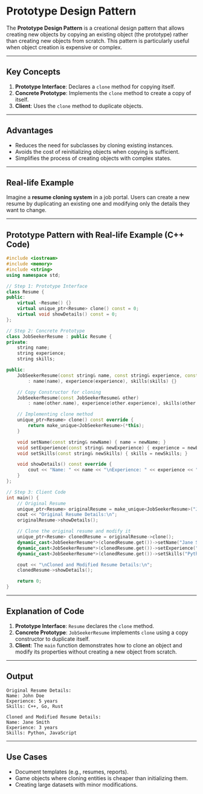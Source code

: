 # Prototype Design Pattern

The **Prototype Design Pattern** is a creational design pattern that allows creating new objects by copying an existing object (the prototype) rather than creating new objects from scratch. This pattern is particularly useful when object creation is expensive or complex.

---

## Key Concepts
1. **Prototype Interface**: Declares a `clone` method for copying itself.
2. **Concrete Prototype**: Implements the `clone` method to create a copy of itself.
3. **Client**: Uses the `clone` method to duplicate objects.

---

## Advantages
- Reduces the need for subclasses by cloning existing instances.
- Avoids the cost of reinitializing objects when copying is sufficient.
- Simplifies the process of creating objects with complex states.

---

## Real-life Example
Imagine a **resume cloning system** in a job portal. Users can create a new resume by duplicating an existing one and modifying only the details they want to change.

---

## Prototype Pattern with Real-life Example (C++ Code)

```cpp
#include <iostream>
#include <memory>
#include <string>
using namespace std;

// Step 1: Prototype Interface
class Resume {
public:
    virtual ~Resume() {}
    virtual unique_ptr<Resume> clone() const = 0;
    virtual void showDetails() const = 0;
};

// Step 2: Concrete Prototype
class JobSeekerResume : public Resume {
private:
    string name;
    string experience;
    string skills;

public:
    JobSeekerResume(const string& name, const string& experience, const string& skills)
        : name(name), experience(experience), skills(skills) {}

    // Copy Constructor for cloning
    JobSeekerResume(const JobSeekerResume& other)
        : name(other.name), experience(other.experience), skills(other.skills) {}

    // Implementing clone method
    unique_ptr<Resume> clone() const override {
        return make_unique<JobSeekerResume>(*this);
    }

    void setName(const string& newName) { name = newName; }
    void setExperience(const string& newExperience) { experience = newExperience; }
    void setSkills(const string& newSkills) { skills = newSkills; }

    void showDetails() const override {
        cout << "Name: " << name << "\nExperience: " << experience << "\nSkills: " << skills << endl;
    }
};

// Step 3: Client Code
int main() {
    // Original Resume
    unique_ptr<Resume> originalResume = make_unique<JobSeekerResume>("John Doe", "5 years", "C++, Go, Rust");
    cout << "Original Resume Details:\n";
    originalResume->showDetails();

    // Clone the original resume and modify it
    unique_ptr<Resume> clonedResume = originalResume->clone();
    dynamic_cast<JobSeekerResume*>(clonedResume.get())->setName("Jane Smith");
    dynamic_cast<JobSeekerResume*>(clonedResume.get())->setExperience("3 years");
    dynamic_cast<JobSeekerResume*>(clonedResume.get())->setSkills("Python, JavaScript");

    cout << "\nCloned and Modified Resume Details:\n";
    clonedResume->showDetails();

    return 0;
}
```

---

## Explanation of Code
1. **Prototype Interface**: `Resume` declares the `clone` method.
2. **Concrete Prototype**: `JobSeekerResume` implements `clone` using a copy constructor to duplicate itself.
3. **Client**: The `main` function demonstrates how to clone an object and modify its properties without creating a new object from scratch.

---

## Output
```
Original Resume Details:
Name: John Doe
Experience: 5 years
Skills: C++, Go, Rust

Cloned and Modified Resume Details:
Name: Jane Smith
Experience: 3 years
Skills: Python, JavaScript
```

---

## Use Cases
- Document templates (e.g., resumes, reports).
- Game objects where cloning entities is cheaper than initializing them.
- Creating large datasets with minor modifications.
